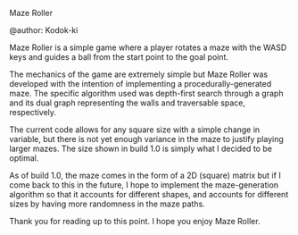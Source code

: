 Maze Roller

@author: Kodok-ki

Maze Roller is a simple game where a player rotates a maze with the WASD keys and guides a ball from the start point to the goal point.

The mechanics of the game are extremely simple but Maze Roller was developed with the intention of implementing a procedurally-generated maze. The specific algorithm used was depth-first search through a graph and its dual graph representing the walls and traversable space, respectively.

The current code allows for any square size with a simple change in variable, but there is not yet enough variance in the maze to justify playing larger mazes. The size shown in build 1.0 is simply what I decided to be optimal.

As of build 1.0, the maze comes in the form of a 2D (square) matrix but if I come back to this in the future, I hope to implement the maze-generation algorithm so that it accounts for different shapes, and accounts for different sizes by having more randomness in the maze paths.

Thank you for reading up to this point. I hope you enjoy Maze Roller.

